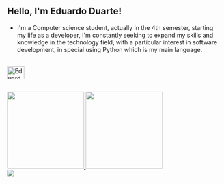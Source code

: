 ## Hello, I'm Eduardo Duarte!
 * I'm a Computer science student, actually in the 4th semester, starting my life as a developer,  I'm constantly seeking to expand my skills and knowledge in the technology field, with a particular interest in software development, in special using Python which is my main language.

<div style="display: inline_block"><br>
  <img align="center" alt="Eduardo-Python" height="30" width="40" src="https://cdn.jsdelivr.net/gh/devicons/devicon/icons/python/python-original.svg">
</div>

##
 <div>
  <a href="https://github.com/Edu4rt3">
  <img height="180cm" src="https://github-readme-stats.vercel.app/api?username=Edu4rt3&show_icons=true&theme=dark"/>
  <img height="180cm" src="https://github-readme-stats.vercel.app/api/top-langs/?username=Edu4rt3&layout=compact&theme=dark"/>
 </div>

<div> 
  <a href="https://www.linkedin.com/in/eduardoduarte-dev/"/" target="_blank"><img src="https://img.shields.io/badge/-LinkedIn-%230077B5?style=for-the-badge&logo=linkedin&logoColor=white" target="_blank"></a>  
</div>
 

